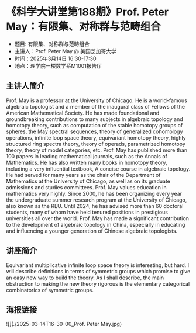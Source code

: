 # 《科学大讲堂第188期》Prof. Peter May：有限集、对称群与范畴组合

* 题目: 有限集、对称群与范畴组合
* 主讲人：Prof. Peter May @ 美国芝加哥大学
* 时间：2025年3月14日 16:30-17:30
* 地点：理学院一楼数学系M1001报告厅

## 主讲人简介
Prof. May is a professor at the University of Chicago. He is a world-famous algebraic topologist and a member of the inaugural class of Fellows of the American Mathematical Society. He has made foundational and groundbreaking contributions to many subjects in algebraic topology and homotopy theory, such as computation of the stable homotopy groups of spheres, the May spectral sequences, theory of generalized cohomology operations, infinite loop space theory, equivariant homotopy theory, highly structured ring spectra theory, theory of operads, parametrized homotopy theory, theory of model categories, etc. Prof. May has published more than 100 papers in leading mathematical journals, such as the Annals of Mathematics. He has also written many books in homotopy theory, including a very influential textbook, A concise course in algebraic topology. He had served for many years as the chair of the Department of Mathematics at the University of Chicago, as well as on its graduate admissions and studies committees. Prof. May values education in mathematics very highly. Since 2000, he has been organizing every year the undergraduate summer research program at the University of Chicago, also known as the REU. Until 2024, he has advised more than 60 doctoral students, many of whom have held tenured positions in prestigious universities all over the world. Prof. May has made a significant contribution to the development of algebraic topology in China, especially in educating and influencing a younger generation of Chinese algebraic topologists.

## 讲座简介
Equivariant multiplicative infinite loop space theory is interesting, but hard. I will describe definitions in terms of symmetric groups which promise to give an easy new way to build the theory. As I shall describe, the main obstruction to making the new theory rigorous is the elementary categorical combinatorics of symmetric groups.

## 海报链接
![](./2025-03-14T16-30-00_Prof. Peter May.jpg)